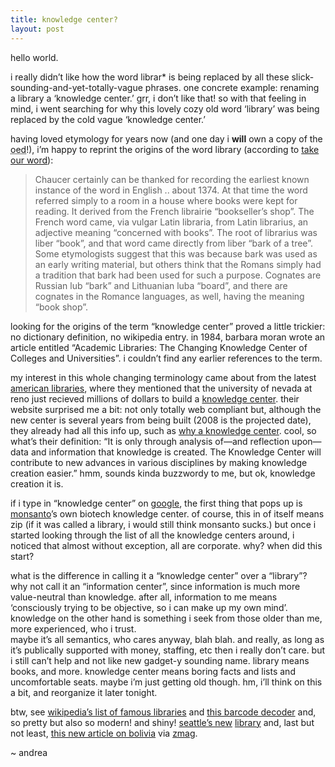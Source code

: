 ```yaml
---
title: knowledge center?
layout: post
---
```


hello world.

i really didn&#8217;t like how the word librar* is being replaced by all these slick-sounding-and-yet-totally-vague phrases. one concrete example: renaming a library a &#8216;knowledge center.&#8217; grr, i don&#8217;t like that! so with that feeling in mind, i went searching for why this lovely cozy old word &#8216;library&#8217; was being replaced by the cold vague &#8216;knowledge center.&#8217;

having loved etymology for years now (and one day i **will** own a copy of the <acronym title="old english dictionary">oed</acronym>!), i&#8217;m happy to reprint the origins of the word library (according to [take our word][1]):

> Chaucer certainly can be thanked for recording the earliest known instance of the word in English .. about 1374. At that time the word referred simply to a room in a house where books were kept for reading. It derived from the French librairie &#8220;bookseller&#8217;s shop&#8221;. The French word came, via vulgar Latin libraria, from Latin librarius, an adjective meaning &#8220;concerned with books&#8221;. The root of librarius was liber &#8220;book&#8221;, and that word came directly from liber &#8220;bark of a tree&#8221;. Some etymologists suggest that this was because bark was used as an early writing material, but others think that the Romans simply had a tradition that bark had been used for such a purpose. Cognates are Russian lub &#8220;bark&#8221; and Lithuanian luba &#8220;board&#8221;, and there are cognates in the Romance languages, as well, having the meaning &#8220;book shop&#8221;. 

looking for the origins of the term &#8220;knowledge center&#8221; proved a little trickier: no dictionary definition, no wikipedia entry. in 1984, barbara moran wrote an article entitled &#8220;Academic Libraries: The Changing Knowledge Center of Colleges and Universities&#8221;. i couldn&#8217;t find any earlier references to the term.

my interest in this whole changing terminology came about from the latest [american libraries][2], where they mentioned that the university of nevada at reno just recieved millions of dollars to build a [knowledge center][3]. their website surprised me a bit: not only totally web compliant but, although the new center is several years from being built (2008 is the projected date), they already had all this info up, such as [why a knowledge center][4]. cool, so what&#8217;s their definition: &#8220;It is only through analysis of&#8212;and reflection upon&#8212;data and information that knowledge is created. The Knowledge Center will contribute to new advances in various disciplines by making knowledge creation easier.&#8221; hmm, sounds kinda buzzwordy to me, but ok, knowledge creation it is.

if i type in &#8220;knowledge center&#8221; on [google][5], the first thing that pops up is [monsanto][6]&#8217;s own biotech knowledge center. of course, this in of itself means zip (if it was called a library, i would still think monsanto sucks.) but once i started looking through the list of all the knowledge centers around, i noticed that almost without exception, all are corporate. why? when did this start?

what is the difference in calling it a &#8220;knowledge center&#8221; over a &#8220;library&#8221;? why not call it an &#8220;information center&#8221;, since information is much more value-neutral than knowledge. after all, information to me means &#8216;consciously trying to be objective, so i can make up my own mind&#8217;. knowledge on the other hand is something i seek from those older than me, more experienced, who i trust.  
maybe it&#8217;s all semantics, who cares anyway, blah blah. and really, as long as it&#8217;s publically supported with money, staffing, etc then i really don&#8217;t care. but i still can&#8217;t help and not like new gadget-y sounding name. library means books, and more. knowledge center means boring facts and lists and uncomfortable seats. maybe i&#8217;m just getting old though. hm, i&#8217;ll think on this a bit, and reorganize it later tonight.

btw, see [wikipedia&#8217;s list of famous libraries][7] and [this barcode decoder][8] and, so pretty but also so modern! and shiny! [seattle&#8217;s new][9] [library][10] and, last but not least, [this new article on bolivia][11] via [zmag][12].

~ andrea

 [1]: http://www.takeourword.com/Issue096.html
 [2]: http://www.ala.org/ala/alonline/tableofcontents/currentcontents.htm
 [3]: http://www2.library.unr.edu/knowledgecenter/
 [4]: http://www2.library.unr.edu/knowledgecenter/casestudy.html
 [5]: http://www.google.com/search?q=%22knowledge+center%22
 [6]: http://www.zmag.org/zmag/articles/mar99tokar.htm
 [7]: http://en.wikipedia.org/wiki/Library#Some_famous_libraries
 [8]: http://morovia.com/education/why-barcode.asp
 [9]: http://seattletimes.nwsource.com/news/local/library/
 [10]: http://www.newyorker.com/printable/?critics/040524crsk_skyline
 [11]: http://www.zmag.org/content/showarticle.cfm?SectionID=52&ItemID=5584
 [12]: http://www.zmag.org